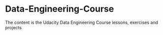 # Data-Engineering-Course
The content is the Udacity Data Engineering Course lessons, exercises and projects
